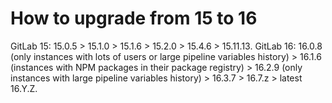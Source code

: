 # How to upgrade from 15 to 16

GitLab 15: 15.0.5 > 15.1.0 > 15.1.6 > 15.2.0 > 15.4.6 > 15.11.13.
GitLab 16: 16.0.8 (only instances with lots of users or large pipeline variables history) > 16.1.6 (instances with NPM packages in their package registry) > 16.2.9 (only instances with large pipeline variables history) > 16.3.7 > 16.7.z > latest 16.Y.Z.
